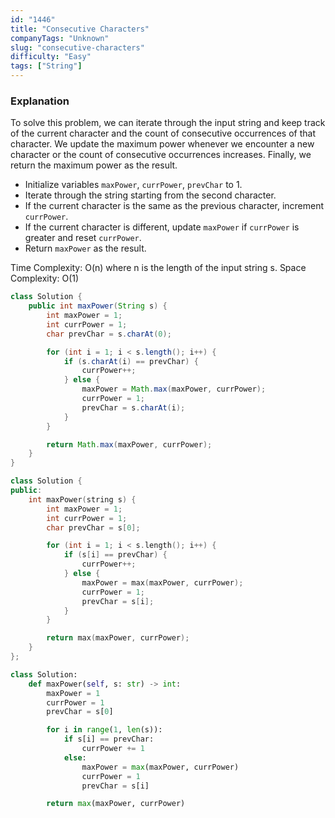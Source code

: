 ```yaml
---
id: "1446"
title: "Consecutive Characters"
companyTags: "Unknown"
slug: "consecutive-characters"
difficulty: "Easy"
tags: ["String"]
---
```


### Explanation
To solve this problem, we can iterate through the input string and keep track of the current character and the count of consecutive occurrences of that character. We update the maximum power whenever we encounter a new character or the count of consecutive occurrences increases. Finally, we return the maximum power as the result.

- Initialize variables `maxPower`, `currPower`, `prevChar` to 1.
- Iterate through the string starting from the second character.
- If the current character is the same as the previous character, increment `currPower`.
- If the current character is different, update `maxPower` if `currPower` is greater and reset `currPower`.
- Return `maxPower` as the result.

Time Complexity: O(n) where n is the length of the input string s.
Space Complexity: O(1)
```java
class Solution {
    public int maxPower(String s) {
        int maxPower = 1;
        int currPower = 1;
        char prevChar = s.charAt(0);

        for (int i = 1; i < s.length(); i++) {
            if (s.charAt(i) == prevChar) {
                currPower++;
            } else {
                maxPower = Math.max(maxPower, currPower);
                currPower = 1;
                prevChar = s.charAt(i);
            }
        }

        return Math.max(maxPower, currPower);
    }
}
```

```cpp
class Solution {
public:
    int maxPower(string s) {
        int maxPower = 1;
        int currPower = 1;
        char prevChar = s[0];

        for (int i = 1; i < s.length(); i++) {
            if (s[i] == prevChar) {
                currPower++;
            } else {
                maxPower = max(maxPower, currPower);
                currPower = 1;
                prevChar = s[i];
            }
        }

        return max(maxPower, currPower);
    }
};
```

```python
class Solution:
    def maxPower(self, s: str) -> int:
        maxPower = 1
        currPower = 1
        prevChar = s[0]

        for i in range(1, len(s)):
            if s[i] == prevChar:
                currPower += 1
            else:
                maxPower = max(maxPower, currPower)
                currPower = 1
                prevChar = s[i]

        return max(maxPower, currPower)
```